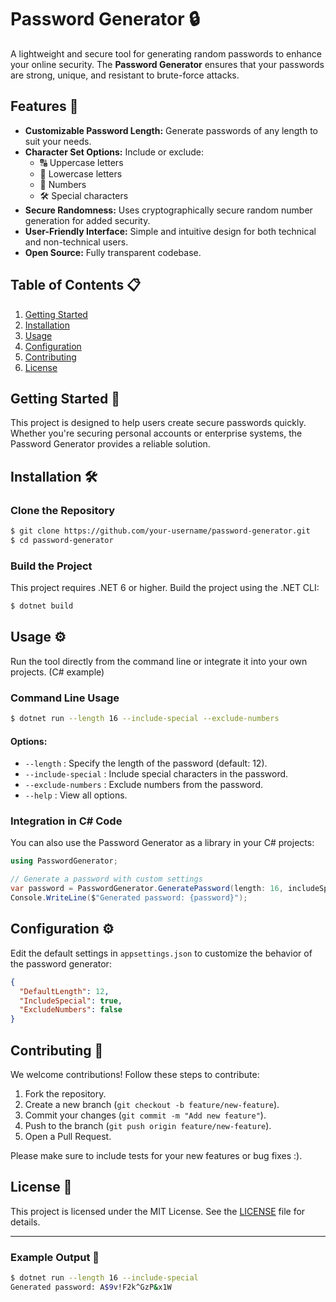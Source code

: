 # Password Generator 🔒

A lightweight and secure tool for generating random passwords to enhance your online security. The **Password Generator** ensures that your passwords are strong, unique, and resistant to brute-force attacks.

## Features 🌟

- **Customizable Password Length:** Generate passwords of any length to suit your needs.
- **Character Set Options:** Include or exclude:
  - 🔠 Uppercase letters
  - 🔡 Lowercase letters
  - 🔢 Numbers
  - 🛠 Special characters
- **Secure Randomness:** Uses cryptographically secure random number generation for added security.
- **User-Friendly Interface:** Simple and intuitive design for both technical and non-technical users.
- **Open Source:** Fully transparent codebase.

## Table of Contents 📋

1. [Getting Started](#getting-started)
2. [Installation](#installation)
3. [Usage](#usage)
4. [Configuration](#configuration)
5. [Contributing](#contributing)
6. [License](#license)

## Getting Started 🚀

This project is designed to help users create secure passwords quickly. Whether you're securing personal accounts or enterprise systems, the Password Generator provides a reliable solution.

## Installation 🛠

### Clone the Repository
```bash
$ git clone https://github.com/your-username/password-generator.git
$ cd password-generator
```

### Build the Project
This project requires .NET 6 or higher. Build the project using the .NET CLI:
```bash
$ dotnet build
```

## Usage ⚙️

Run the tool directly from the command line or integrate it into your own projects. (C# example)

### Command Line Usage
```bash
$ dotnet run --length 16 --include-special --exclude-numbers
```

#### Options:
- `--length` : Specify the length of the password (default: 12).
- `--include-special` : Include special characters in the password.
- `--exclude-numbers` : Exclude numbers from the password.
- `--help` : View all options.

### Integration in C# Code
You can also use the Password Generator as a library in your C# projects:

```csharp
using PasswordGenerator;

// Generate a password with custom settings
var password = PasswordGenerator.GeneratePassword(length: 16, includeSpecial: true, excludeNumbers: true);
Console.WriteLine($"Generated password: {password}");
```

## Configuration ⚙️

Edit the default settings in `appsettings.json` to customize the behavior of the password generator:
```json
{
  "DefaultLength": 12,
  "IncludeSpecial": true,
  "ExcludeNumbers": false
}
```

## Contributing 🤝

We welcome contributions! Follow these steps to contribute:

1. Fork the repository.
2. Create a new branch (`git checkout -b feature/new-feature`).
3. Commit your changes (`git commit -m "Add new feature"`).
4. Push to the branch (`git push origin feature/new-feature`).
5. Open a Pull Request.

Please make sure to include tests for your new features or bug fixes :).

## License 📄

This project is licensed under the MIT License. See the [LICENSE](LICENSE) file for details.

---

### Example Output 🧪

```bash
$ dotnet run --length 16 --include-special
Generated password: A$9v!F2k^GzP&x1W
```

